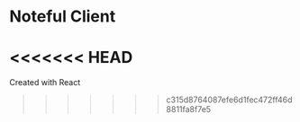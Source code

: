 # Noteful Client
<<<<<<< HEAD
=======
Created with React
>>>>>>> c315d8764087efe6d1fec472ff46d8811fa8f7e5
